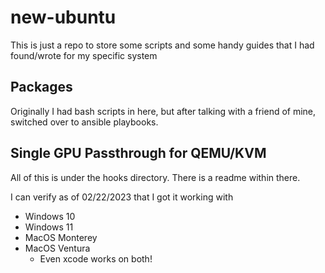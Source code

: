 # new-ubuntu

This is just a repo to store some scripts and some handy guides that I had found/wrote for my specific system

## Packages

Originally I had bash scripts in here, but after talking with a friend of mine, switched over to ansible playbooks.

## Single GPU Passthrough for QEMU/KVM

All of this is under the hooks directory. There is a readme within there.

I can verify as of 02/22/2023 that I got it working with 
 - Windows 10
 - Windows 11
 - MacOS Monterey
 - MacOS Ventura
   - Even xcode works on both!
